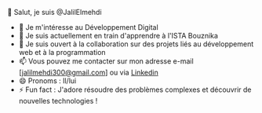 👋 Salut, je suis @JalilElmehdi
- 👀 Je m'intéresse au Développement Digital
- 🌱 Je suis actuellement en train d'apprendre à l'ISTA Bouznika
- 💞️ Je suis ouvert à la collaboration sur des projets liés au développement web et à la programmation
- 📫 Vous pouvez me contacter sur mon adresse e-mail [jalilmehdi300@gmail.com] ou via [Linkedin](https://www.linkedin.com/in/el-mehdi-jalil-2a4171295/)
- 😄 Pronoms : Il/lui
- ⚡ Fun fact : J'adore résoudre des problèmes complexes et découvrir de nouvelles technologies !

